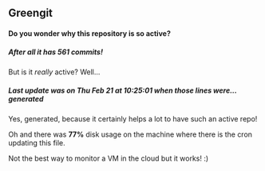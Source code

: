 ## Greengit

#### Do you wonder why this repository is so active?

##### After all it has 561 commits!

But is it *really* active? Well...

##### Last update was on Thu Feb 21 at 10:25:01 when those lines were... generated

Yes, generated, because it certainly helps a lot to have such an active repo!

Oh and there was **77%** disk usage on the machine
where there is the cron updating this file.

Not the best way to monitor a VM in the cloud but it works! :)

